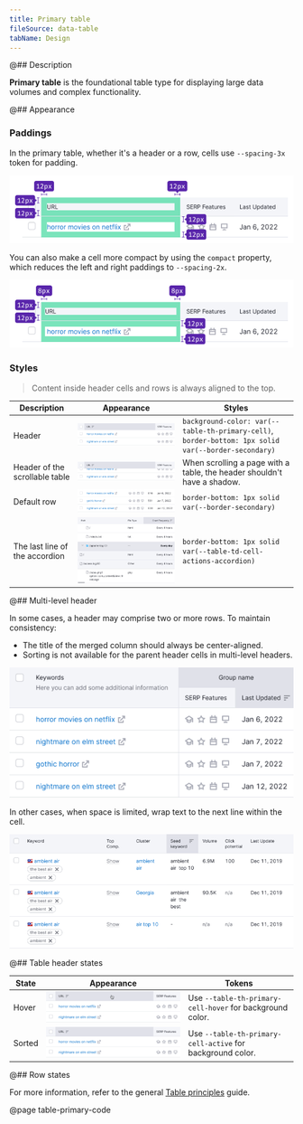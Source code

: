 ```yaml
---
title: Primary table
fileSource: data-table
tabName: Design
---
```


@## Description

**Primary table** is the foundational table type for displaying large data volumes and complex functionality.

@## Appearance

### Paddings

In the primary table, whether it's a header or a row, cells use `--spacing-3x` token for padding.

![](static/primary-paddings.png)

You can also make a cell more compact by using the `compact` property, which reduces the left and right paddings to `--spacing-2x`.

![](static/primary-compact-paddings.png)

### Styles

> Content inside header cells and rows is always aligned to the top.

| Description                     | Appearance                                | Styles                                                                        |
| ------------------------------- | ----------------------------------------- | ----------------------------------------------------------------------------- |
| Header                         | ![](static/th-styles.png)        | `background-color: var(--table-th-primary-cell)`, `border-bottom: 1px solid var(--border-secondary)` |
| Header of the scrollable table | ![](static/th-styles-scroll.png) | When scrolling a page with a table, the header shouldn't have a shadow.      |
| Default row                     | ![](static/td-default.png)      | `border-bottom: 1px solid var(--border-secondary)`                                   |
| The last line of the accordion  | ![](static/accordion.png)  | `border-bottom: 1px solid var(--table-td-cell-actions-accordion)`                                   |

@## Multi-level header

In some cases, a header may comprise two or more rows. To maintain consistency:

- The title of the merged column should always be center-aligned.
- Sorting is not available for the parent header cells in multi-level headers.

![](static/two-row-head.png)

In other cases, when space is limited, wrap text to the next line within the cell.

![](static/two-row-name-head.png)

@## Table header states

| State  | Appearance                | Tokens                                                    |
| ------ | ------------------------- | --------------------------------------------------------- |
| Hover  | ![](static/th-hover.png)  | Use `--table-th-primary-cell-hover` for background color. |
| Sorted | ![](static/th-styles.png) | Use `--table-th-primary-cell-active` for background color.|

@## Row states

For more information, refer to the general [Table principles](/table-group/data-table/#a1c3dd) guide.

@page table-primary-code
